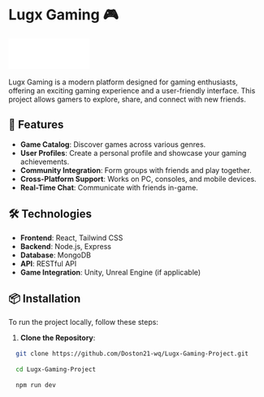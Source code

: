 # Lugx Gaming 🎮

![Lugx Gaming Logo](./assets/images/logo.png) <!-- Add your logo if available -->

Lugx Gaming is a modern platform designed for gaming enthusiasts, offering an exciting gaming experience and a user-friendly interface. This project allows gamers to explore, share, and connect with new friends.

## 🚀 Features

- **Game Catalog**: Discover games across various genres.
- **User Profiles**: Create a personal profile and showcase your gaming achievements.
- **Community Integration**: Form groups with friends and play together.
- **Cross-Platform Support**: Works on PC, consoles, and mobile devices.
- **Real-Time Chat**: Communicate with friends in-game.

## 🛠 Technologies

- **Frontend**: React, Tailwind CSS
- **Backend**: Node.js, Express
- **Database**: MongoDB
- **API**: RESTful API
- **Game Integration**: Unity, Unreal Engine (if applicable)

## 📦 Installation

To run the project locally, follow these steps:

1. **Clone the Repository**:
 ```bash
   git clone https://github.com/Doston21-wq/Lugx-Gaming-Project.git
   ```
 ```bash
   cd Lugx-Gaming-Project
```
 ```bash
   npm run dev
